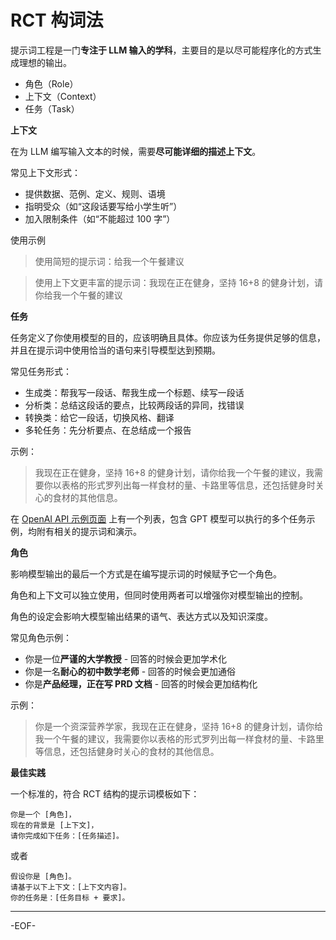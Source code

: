 # RCT 构词法

提示词工程是一门**专注于 LLM 输入的学科**，主要目的是以尽可能程序化的方式生成理想的输出。

-   角色（Role）
-   上下文（Context）
-   任务（Task）

**上下文**

在为 LLM 编写输入文本的时候，需要**尽可能详细的描述上下文**。

常见上下文形式：

-   提供数据、范例、定义、规则、语境
-   指明受众（如“这段话要写给小学生听”）
-   加入限制条件（如“不能超过 100 字”）

使用示例

> 使用简短的提示词：给我一个午餐建议

> 使用上下文更丰富的提示词：我现在正在健身，坚持 16+8 的健身计划，请你给我一个午餐的建议

**任务**

任务定义了你使用模型的目的，应该明确且具体。你应该为任务提供足够的信息，并且在提示词中使用恰当的语句来引导模型达到预期。

常见任务形式：

-   生成类：帮我写一段话、帮我生成一个标题、续写一段话
-   分析类：总结这段话的要点，比较两段话的异同，找错误
-   转换类：给它一段话，切换风格、翻译
-   多轮任务：先分析要点、在总结成一个报告

示例：

> 我现在正在健身，坚持 16+8 的健身计划，请你给我一个午餐的建议，我需要你以表格的形式罗列出每一样食材的量、卡路里等信息，还包括健身时关心的食材的其他信息。

在 [OpenAI API 示例页面](https://platform.openai.com/docs/examples) 上有一个列表，包含 GPT 模型可以执行的多个任务示例，均附有相关的提示词和演示。

**角色**

影响模型输出的最后一个方式是在编写提示词的时候赋予它一个角色。

角色和上下文可以独立使用，但同时使用两者可以增强你对模型输出的控制。

角色的设定会影响大模型输出结果的语气、表达方式以及知识深度。

常见角色示例：

-   你是一位**严谨的大学教授** - 回答的时候会更加学术化
-   你是一名**耐心的初中数学老师** - 回答的时候会更加通俗
-   你是**产品经理，正在写 PRD 文档** - 回答的时候会更加结构化

示例：

> 你是一个资深营养学家，我现在正在健身，坚持 16+8 的健身计划，请你给我一个午餐的建议，我需要你以表格的形式罗列出每一样食材的量、卡路里等信息，还包括健身时关心的食材的其他信息。

**最佳实践**

一个标准的，符合 RCT 结构的提示词模板如下：

```
你是一个 [角色]，
现在的背景是 [上下文]，
请你完成如下任务：[任务描述]。
```

或者

```
假设你是 [角色]。
请基于以下上下文：[上下文内容]。
你的任务是：[任务目标 + 要求]。
```

---

-EOF-
